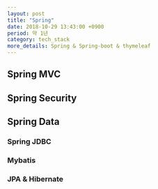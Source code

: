 ```yaml
---
layout: post
title: "Spring"
date: 2018-10-29 13:43:00 +0900
period: 약 1년
category: tech_stack
more_details: Spring & Spring-boot & thymeleaf
---
```


## Spring MVC

## Spring Security

## Spring Data

### Spring JDBC

### Mybatis

### JPA & Hibernate
